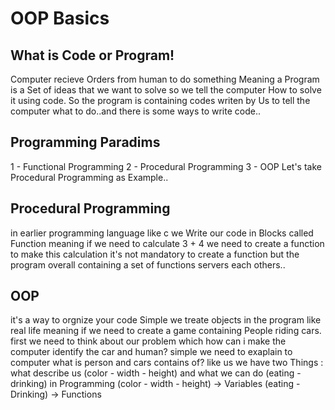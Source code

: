# OOP Basics
## What is Code or Program! 
Computer recieve Orders from human to do something Meaning a Program is a Set of ideas that we want to solve so we tell the computer How to solve it using code.
So the program is containing codes writen by Us to tell the computer what to do..and there is some ways to write code..
## Programming Paradims
1 - Functional Programming
2 - Procedural Programming 
3 - OOP
Let's take Procedural Programming as Example..
## Procedural Programming 
in earlier programming language like c we Write our code in Blocks called Function meaning if we need to calculate 3 + 4 we need to create a function to make this calculation
it's not mandatory to create a function but the program overall containing a set of functions servers each others..

## OOP 
it's a way to orgnize your code Simple we treate objects in the program like real life meaning if we need to create a game containing People riding cars.
first we need to think about our problem which how can i make the computer identify the car and human? 
simple we need to exaplain to computer what is person and cars contains of? 
like us we have two Things : what describe us (color - width - height) and what we can do (eating - drinking) 
in Programming (color - width - height) -> Variables
(eating - Drinking) -> Functions
